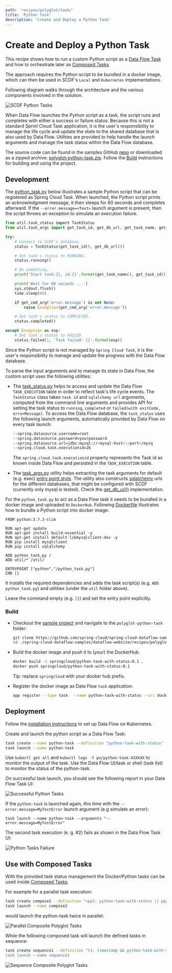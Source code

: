 ```yaml
---
path: 'recipes/polyglot/task/'
title: 'Python Task'
description: 'Create and Deploy a Python Task'
---
```


# Create and Deploy a Python Task

This recipe shows how to run a custom Python script as a [Data Flow Task](https://docs.spring.io/spring-cloud-dataflow/docs/%dataflow-version%/reference/htmlsingle/#spring-cloud-dataflow-task) and how to orchestrate later as [Composed Tasks](http://docs.spring.io/spring-cloud-dataflow/docs/%dataflow-version%/reference/htmlsingle/#spring-cloud-dataflow-composed-tasks).

The approach requires the Python script to be bundled in a docker image, which can then be used in SCDF's `Local` and `Kubernetes` implementations.

Following diagram walks through the architecture and the various components involved in the solution.

![SCDF Python Tasks](images/python-task-with-status-2.png)

When Data Flow launches the Python script as a task, the script runs and completes with either a success or failure status.
Because this is not a standard Sprint Cloud Task application, it is the user's responsibility to manage the life cycle and update the state to the shared database that is also used by Data Flow.
Utilities are provided to help handle the launch arguments and manage the task status within the Data Flow database.

The source code can be found in the samples GitHub [repo](https://github.com/spring-cloud/spring-cloud-dataflow-samples/tree/master/dataflow-website/recipes/polyglot/polyglot-python-task) or downloaded as a zipped archive: [polyglot-python-task.zip](https://github.com/spring-cloud/spring-cloud-dataflow-samples/raw/master/dataflow-website/recipes/polyglot/polyglot-python-task.zip). Follow the [Build](#build) instructions for building and using the project.

## Development

The [python_task.py](https://github.com/spring-cloud/spring-cloud-dataflow-samples/blob/master/dataflow-website/recipes/polyglot/polyglot-python-task/python_task.py) below illustrates a sample Python script that can be registered as Spring Cloud Task.
When launched, the Python script prints an acknowledgment message, it then sleeps for 60 seconds and completes afterward.
If the `--error.message=<Text>` launch argument is present, then the script throws an exception to simulate an execution failure.

```python
from util.task_status import TaskStatus
from util.task_args import get_task_id, get_db_url, get_task_name, get_cmd_arg

try:
    # Connect to SCDF's database.
    status = TaskStatus(get_task_id(), get_db_url())

    # Set task's status to RUNNING.
    status.running()

    # Do something.
    print('Start task:{}, id:{}'.format(get_task_name(), get_task_id()))

    print('Wait for 60 seconds ...')
    sys.stdout.flush()
    time.sleep(60)

    if get_cmd_arg('error.message') is not None:
        raise Exception(get_cmd_arg('error.message'))

    # Set task's status to COMPLETED.
    status.completed()

except Exception as exp:
    # Set task's status to FAILED.
    status.failed(1, 'Task failed: {}'.format(exp))
```

<!--IMPORTANT-->

Since the Python script is not managed by `Spring Cloud Task`, it is the user's responsibility to manage and update the progress with the Data Flow database.

<!--END_IMPORTANT-->

To parse the input arguments and to manage its state in Data Flow, the custom script uses the following utilities:

- The [task_status.py](https://github.com/spring-cloud/spring-cloud-dataflow-samples/blob/master/dataflow-website/recipes/polyglot/polyglot-python-task/util/task_status.py) helps to access and update the Data Flow `TASK_EXECUTION` table in order to reflect task's life cycle events. The `TaskStatus` class takes `task id` and `sqlalchemy url` arguments, computed from the command line arguments and provides API for setting the task status to `running`, `completed` or `failed(with exitCode, errorMessage)`.
  To access the Data Flow database, the `task_status` uses the following launch arguments, automatically provided by Data Flow on every task launch:

  ```bash
  --spring.datasource.username=root
  --spring.datasource.password=yourpassword
  --spring.datasource.url=jdbc:mysql://<mysql-host>:<port>/mysq
  --spring.cloud.task.executionid=26
  ```

  The `spring.cloud.task.executionid` property represents the Task id as known inside Data Flow and persisted in the `TASK_EXECUTION` table.

- The [task_args.py](https://github.com/spring-cloud/spring-cloud-dataflow-samples/blob/master/dataflow-website/recipes/polyglot/polyglot-python-task/util/task_args.py) utility helps extracting the task arguments for default (e.g. exec) [entry point style](https://docs.spring.io/spring-cloud-dataflow/docs/%dataflow-version%/reference/htmlsingle/#_entry_point_style_2).
  The utility also constructs [sqlalchemy](https://www.sqlalchemy.org/) urls for the different databases, that might be configured with SCDF (currently only mysql is tested). Check the [get_db_url()](https://github.com/spring-cloud/spring-cloud-dataflow-samples/blob/master/dataflow-website/recipes/polyglot/polyglot-python-task/util/task_args.py#L22) implementation.

For the `python_task.py` to act as a Data Flow task it needs to be bundled in a docker image and uploaded to `DockerHub`. Following [Dockerfile](https://github.com/spring-cloud/spring-cloud-dataflow-samples/blob/master/dataflow-website/recipes/polyglot/polyglot-python-task/Dockerfile) illustrates how to bundle a Python script into docker image:

```docker
FROM python:3.7.3-slim

RUN apt-get update
RUN apt-get install build-essential -y
RUN apt-get install default-libmysqlclient-dev -y
RUN pip install mysqlclient
RUN pip install sqlalchemy

ADD python_task.py /
ADD util/* /util/

ENTRYPOINT ["python","/python_task.py"]
CMD []
```

It installs the required dependencies and adds the task script(s) (e.g. `ADD python_task.py`) and utilities (under the `util` folder above).

<!--TIP-->

Leave the command empty (e.g. `[]`) and set the entry point explicitly.

<!--END_TIP-->

### Build

- Checkout the [sample project](https://github.com/spring-cloud/spring-cloud-dataflow-samples) and navigate to the `polyglot-python-task` folder:

  ```bash
  git clone https://github.com/spring-cloud/spring-cloud-dataflow-samples
  cd ./spring-cloud-dataflow-samples/dataflow-website/recipes/polyglot/polyglot-python-task/
  ```

- Build the docker image and push it to (your) the DockerHub.

  ```bash
  docker build -t springcloud/python-task-with-status:0.1 .
  docker push springcloud/python-task-with-status:0.1
  ```

  Tip: replace `springcloud` with your docker hub prefix.

* Register the docker image as Data Flow `task` application:

  ```bash
  app register --type task  --name python-task-with-status --uri docker://springcloud/python-task-with-status:0.1
  ```

## Deployment

Follow the [installation instructions](%currentPath%/installation/kubernetes/) to set up Data Flow on Kubernetes.

Create and launch the python script as a Data Flow Task:

```bash
task create --name python-task --definition "python-task-with-status"
task launch --name python-task
```

<!--TIP-->

Use `kubectl get all` and `kubectl logs -f po/python-task-XXXXXX` to monitor the output of the task.
Use the Data Flow UI/task or shell (task list) to monitor the status of the python-task.

<!--END_TIP-->

On successful task launch, you should see the following report in your Data Flow Task UI:

![Successful Python Tasks](images/successful-python-task-execution.png)

If the `python-task` is launched again, this time with the `--error.message=MyTestError` launch argument (e.g simulate an error):

```
task launch --name python-task --arguments "--error.message=MyTestError"
```

The second task execution (e. g. #2) fails as shown in the Data Flow Task UI:

![Python Tasks Failure](images/python-task-failure.png)

## Use with Composed Tasks

With the provided task status management the Docker/Python tasks can be used inside [Composed Tasks](https://docs.spring.io/spring-cloud-dataflow/docs/%dataflow-version%/reference/htmlsingle/#spring-cloud-dataflow-composed-tasks).

For example for a parallel task execution:

```bash
task create compose2 --definition "<pp1: python-task-with-status || pp2: python-task-with-status>"
task launch --name compose2
```

would launch the python-task twice in parallel:

![Parallel Composite Polyglot Tasks](images/polyglot-composite-task-parallel.png)

While the following composed task will launch the defined tasks in sequence:

```bash
task create sequence1 --definition "t1: timestamp && python-task-with-status && t2: timestamp”
task launch --name sequence1
```

![Sequence Composite Polyglot Tasks](images/polyglot-composite-task-sequencial.png)
